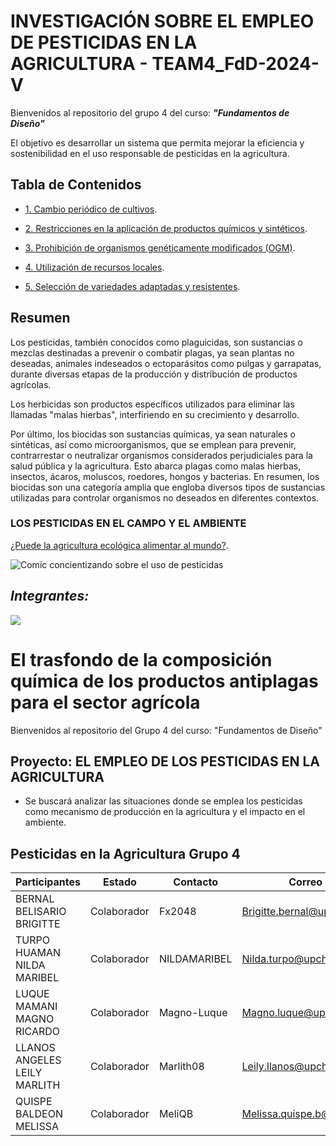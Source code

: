 # INVESTIGACIÓN SOBRE EL EMPLEO DE PESTICIDAS EN LA AGRICULTURA - TEAM4_FdD-2024-V

Bienvenidos al repositorio del grupo 4 del curso: ***"Fundamentos de Diseño"***

El objetivo es desarrollar un sistema que permita mejorar la eficiencia y sostenibilidad en el uso 
responsable de pesticidas en la agricultura.

## Tabla de Contenidos

- [1. Cambio periódico de cultivos](https://github.com/Fx2048/Team_4_FdD/blob/main/Documentaci%C3%B3n/210-Texto%20del%20art%C3%ADculo-847-1-10-20200129.pdf).

- [2. Restricciones en la aplicación de productos químicos y sintéticos](https://github.com/Fx2048/Team_4_FdD/blob/main/Documentaci%C3%B3n/210-Texto%20del%20art%C3%ADculo-847-1-10-20200129.pdf).

- [3. Prohibición de organismos genéticamente modificados (OGM)](https://github.com/Fx2048/Team_4_FdD/blob/main/Documentaci%C3%B3n/210-Texto%20del%20art%C3%ADculo-847-1-10-20200129.pdf).

- [4. Utilización de recursos locales](https://github.com/Fx2048/Team_4_FdD/blob/main/Documentaci%C3%B3n/210-Texto%20del%20art%C3%ADculo-847-1-10-20200129.pdf).

- [5. Selección de variedades adaptadas y resistentes](https://github.com/Fx2048/Team_4_FdD/blob/main/Documentaci%C3%B3n/210-Texto%20del%20art%C3%ADculo-847-1-10-20200129.pdf).



## Resumen

  Los pesticidas, también conocidos como plaguicidas, son sustancias o mezclas destinadas a prevenir o 
  combatir plagas, ya sean plantas no deseadas, animales indeseados o ectoparásitos como pulgas y 
  garrapatas, durante diversas etapas de la producción y distribución de productos agrícolas.

  Los herbicidas son productos específicos utilizados para eliminar las llamadas "malas hierbas", 
  interfiriendo en su crecimiento y desarrollo.

  Por último, los biocidas son sustancias químicas, ya sean naturales o sintéticas, así como 
  microorganismos, que se emplean para prevenir, contrarrestar o neutralizar organismos considerados 
  perjudiciales para la salud pública y la agricultura. Esto abarca plagas como malas hierbas, insectos, 
  ácaros, moluscos, roedores, hongos y bacterias. En resumen, los biocidas son una categoría amplia que 
  engloba diversos tipos de sustancias utilizadas para controlar organismos no deseados en diferentes 
  contextos.


### LOS PESTICIDAS EN EL CAMPO Y EL AMBIENTE
[¿Puede la agricultura ecológica alimentar al mundo?](https://www.ecoagricultor.com/agricultura-ecologica-organica-medioambiente/).

![Comic concientizando sobre el uso de pesticidas](https://www.ecoagricultor.com/wp-content/uploads/2018/04/pesticidas-alimentos.png)

## ***Integrantes:***
![](https://github.com/Fx2048/Team_4_FdD/blob/a2c9596fdd8a08efe90b01e2d2bdee53380ded64/Im%C3%A1genes/Integrantes.jpg)



# El trasfondo de la composición química de los productos antiplagas para el sector agrícola

Bienvenidos al repositorio del Grupo 4 del curso: "Fundamentos de Diseño"

## Proyecto: EL EMPLEO DE LOS PESTICIDAS EN LA AGRICULTURA
- Se buscará analizar las situaciones donde se emplea los pesticidas como mecanismo de producción en la 
  agricultura y el impacto en el ambiente.



##  Pesticidas en la Agricultura    Grupo 4


| Participantes | Estado | Contacto | Correo |
| --- | --- | --- | ---|
| BERNAL BELISARIO BRIGITTE | Colaborador | Fx2048 | Brigitte.bernal@upch.pe |
| TURPO HUAMAN NILDA MARIBEL | Colaborador | NILDAMARIBEL | Nilda.turpo@upch.pe |
| LUQUE MAMANI MAGNO RICARDO | Colaborador | Magno-Luque | Magno.luque@upch.pe |
| LLANOS ANGELES LEILY MARLITH | Colaborador | Marlith08 | Leily.llanos@upch.pe |
| QUISPE BALDEON MELISSA | Colaborador | MeliQB | Melissa.quispe.b@upch.pe |






